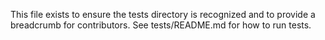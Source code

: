 This file exists to ensure the tests directory is recognized and to provide a breadcrumb for contributors. See tests/README.md for how to run tests.

